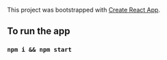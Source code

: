 This project was bootstrapped with [Create React App](https://github.com/facebook/create-react-app).

## To run the app

### `npm i && npm start`


